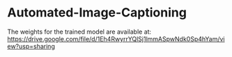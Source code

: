 # Automated-Image-Captioning

The weights for the trained model are available at: https://drive.google.com/file/d/1Eh4RwyrrYQlSj1lmmASpwNdk0Sp4hYam/view?usp=sharing